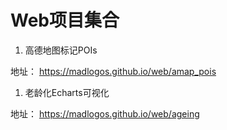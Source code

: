 # Web项目集合

1. 高德地图标记POIs

地址： <https://madlogos.github.io/web/amap_pois>

1. 老龄化Echarts可视化

地址： <https://madlogos.github.io/web/ageing>
